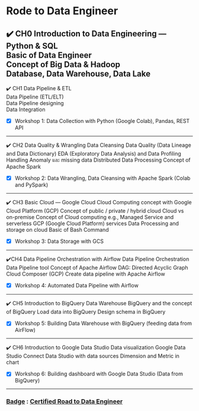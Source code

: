 # Rode to Data Engineer


✔️ CH0 Introduction to Data Engineering — Python & SQL <br />
Basic of Data Engineer <br />
Concept of Big Data & Hadoop <br />
Database, Data Warehouse, Data Lake
-------------------------------------------------------------------------------------------------------------------------------------------------
✔️ CH1 Data Pipeline & ETL <br />
Data Pipeline (ETL/ELT) <br />
Data Pipeline designing <br />
Data Integration 
 - [x] Workshop 1: Data Collection with Python (Google Colab), Pandas, REST API
-------------------------------------------------------------------------------------------------------------------------------------------------
✔️ CH2 Data Quality & Wrangling
Data Cleansing
Data Quality (Data Lineage and Data Dictionary)
EDA (Exploratory Data Analysis) and Data Profiling
Handling Anomaly และ missing data
Distributed Data Processing
Concept of Apache Spark
 - [x] Workshop 2: Data Wrangling, Data Cleansing with Apache Spark (Colab and PySpark)
-------------------------------------------------------------------------------------------------------------------------------------------------
✔️ CH3 Basic Cloud — Google Cloud
Cloud Computing concept with Google Cloud Platform (GCP)
Concept of public / private / hybrid cloud
Cloud vs on-premise
Concept of Cloud computing e.g., Managed Service and serverless
GCP (Google Cloud Platform) services
Data Processing and storage on cloud
Basic of Bash Command
 - [x] Workshop 3: Data Storage with GCS
-------------------------------------------------------------------------------------------------------------------------------------------------
✔️CH4 Data Pipeline Orchestration with Airflow
Data Pipeline Orchestration
Data Pipeline tool
Concept of Apache Airflow
DAG: Directed Acyclic Graph
Cloud Composer (GCP)
Create data pipeline with Apache Airflow
 - [x] Workshop 4: Automated Data Pipeline with Airflow
-------------------------------------------------------------------------------------------------------------------------------------------------
✔️ CH5 Introduction to BigQuery
Data Warehouse
BigQuery and the concept of BigQuery
Load data into BigQuery
Design schema in BigQuery
 - [x] Workshop 5: Building Data Warehouse with BigQuery (feeding data from AirFlow)
-------------------------------------------------------------------------------------------------------------------------------------------------
✔️ CH6 Introduction to Google Data Studio
Data visualization
Google Data Studio
Connect Data Studio with data sources
Dimension and Metric in chart
 - [x] Workshop 6: Building dashboard with Google Data Studio (Data from BigQuery)
-------------------------------------------------------------------------------------------------------------------------------------------------
 ### <ins>Badge</ins> : [Certified Road to Data Engineer](https://www.dropbox.com/scl/fi/eukdgv2a1hnkun4vo30vs/certificate.pdf?rlkey=f1gi56g5z7vaar3dsuhymgu3g&dl=0/to/img.png)
